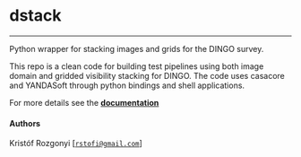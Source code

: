 # dstack
----
Python wrapper for stacking images and grids for the DINGO survey.

This repo is a clean code for building test pipelines using both image domain and gridded visibility stacking for DINGO. The code uses casacore and YANDASoft through python bindings and shell applications.

For more details see the [__documentation__](https://dstack.readthedocs.io/en/latest/)

#### Authors

Kristóf Rozgonyi [[`rstofi@gmail.com`](rstofi@gmail.com)]